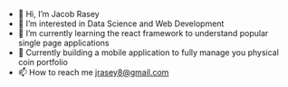 - 👋 Hi, I’m Jacob Rasey
- 👀 I’m interested in Data Science and Web Development
- 🌱 I’m currently learning the react framework to understand popular single page applications
- 💞️ Currently building a mobile application to fully manage you physical coin portfolio
- 📫 How to reach me jrasey8@gmail.com

